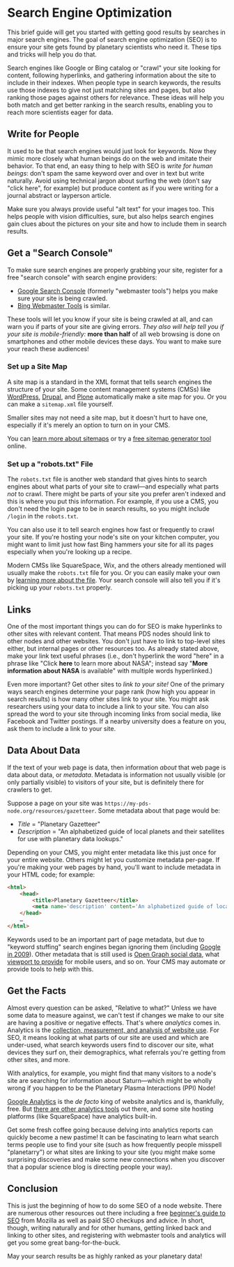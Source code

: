 # Search Engine Optimization

This brief guide will get you started with getting good results by searches in major search engines. The goal of search engine optimization (SEO) is to ensure your site gets found by planetary scientists who need it. These tips and tricks will help you do that.

Search engines like Google or Bing catalog or "crawl" your site looking for content, following hyperlinks, and gathering information about the site to include in their indexes. When people type in search keywords, the results use those indexes to give not just matching sites and pages, but also ranking those pages against others for relevance. These ideas will help you both match and get better ranking in the search results, enabling you to reach more scientists eager for data.



## Write for People

It used to be that search engines would just look for keywords. Now they mimic more closely what human beings do on the web and imitate
 their behavior. To that end, an easy thing to help with SEO is *write for human beings*: don't spam the same keyword over and over in text but write naturally. Avoid using technical jargon about surfing the web (don't say "click here", for example) but produce content as if you were writing for a journal abstract or layperson article.

Make sure you always provide useful "alt text" for your images too. This helps people with vision difficulties, sure, but also helps search engines gain clues about the pictures on your site and how to include them in search results.


## Get a "Search Console"

To make sure search engines are properly grabbing your site, register for a free "search console" with search engine providers:

- [Google Search Console](https://search.google.com/search-console/about) (formerly "webmaster tools") helps you make sure your site is being crawled.
- [Bing Webmaster Tools](https://www.bing.com/toolbox/webmaster/) is similar.

These tools will let you know if your site is being crawled at all, and can warn you if parts of your site are giving errors. *They also will help tell you if your site is mobile-friendly:* **more than 
half** of all web browsing is done on smartphones and other mobile devices these days. You want to make sure your reach these audiences!


### Set up a Site Map

A site map is a standard in the XML format that tells search engines the structure of your site. Some content management systems (CMSs) like [WordPress](https://wordpress.org/), [Drupal](https://www.drupal.org/), and [Plone](https://plone.org/) automatically make a site map for you. Or you can make a `sitemap.xml` file yourself.

Smaller sites may not need a site map, but it doesn't hurt to have one, especially if it's merely an option to turn on in your CMS.

You can [learn more about sitemaps](https://support.google.com/webmasters/answer/156184?hl=en) or try a [free sitemap generator tool](https://www.xml-sitemaps.com/) online.


### Set up a "robots.txt" File

The `robots.txt` file is another web standard that gives hints to search engines about what parts of your site to crawl—and especially what parts *not* to crawl. There might be parts of your site you prefer aren't indexed and this is where you put this information. For example, if you use a CMS, you don't need the login page to be in search results, so you might include `/login` in the `robots.txt`. 

You can also use it to tell search engines how fast or frequently to crawl your site. If you're hosting your node's site on your kitchen computer, you might want to limit just how fast Bing hammers your site for all its pages especially when you're looking up a recipe.

Modern CMSs like SquareSpace, Wix, and the others already mentioned will usually make the `robots.txt` file for you. Or you can easily make your own by [learning more about the file](https://yoast.com/ultimate-guide-robots-txt/). Your search console will also tell you if it's picking up your `robots.txt` properly.


## Links

One of the most important things you can do for SEO is make hyperlinks to other sites with relevant content. That means PDS nodes should link to other nodes and other websites. You don't just have to link to top-level sites either, but internal pages or other resources too. As already stated above, make your link text useful phrases (i.e., don't hyperlink the word "here" in a phrase like "Click **here** to learn more about NASA"; instead say "**More information about NASA** is available" with multiple words hyperlinked.)

Even more important? Get other sites to *link to your site!* One of the primary ways search engines determine your page rank (how high you appear in search results) is how many other sites link to your site. You might ask researchers using your data to include a link to your site. You can also spread the word to your site through incoming links from social media, like Facebook and Twitter postings. If a nearby university does a feature on you, ask them to include a link to your site.


## Data About Data

If the text of your web page is data, then information *about* that web page is data about data, or *metadata*. Metadata is information not usually visible (or only partially visible) to visitors of your site, but is definitely there for crawlers to get.

Suppose a page on your site was `https://my-pds-node.org/resources/gazetteer`. Some metadata about that page would be:

- *Title* = "Planetary Gazetteer"
- *Description* = "An alphabetized guide of local planets and their satellites for use with planetary data lookups."

Depending on your CMS, you might enter metadata like this just once for your entire website. Others might let you customize metadata per-page. If you're making your web pages by hand, you'll want to include metadata in your HTML code; for example:

```html
<html>
    <head>
        <title>Planetary Gazetteer</title>
        <meta name='description' content='An alphabetized guide of local planets and their satellites for use with planetary data lookups.'>
    </head>
    …
</html>
```

Keywords used to be an important part of page metadata, but due to "keyword stuffing" search engines began ignoring them (including [Google in 2009](https://webmasters.googleblog.com/2009/09/google-does-not-use-keywords-meta-tag.html)). Other metadata that is still used is [Open Graph social data](https://ogp.me/), what [viewport to provide](https://developer.mozilla.org/en-US/docs/Mozilla/Mobile/Viewport_meta_tag) for mobile users, and so on. Your CMS may automate or provide tools to help with this.


## Get the Facts

Almost every question can be asked, "Relative to what?" Unless we have some data to measure against, we can't test if changes we make to our site are having a positive or negative effects. That's where *analytics* comes in. Analytics is the [collection, measurement, and analysis of website use](https://www.usability.gov/what-and-why/web-analytics.html). For SEO, it means looking at what parts of our site are used and which are under-used, what search keywords users find to discover our site, what devices they surf on, their demographics, what referrals you're getting from other sites, and more.

With analytics, for example, you might find that many visitors to a node's site are searching for information about Saturn—which might be wholly wrong if you happen to be the Planetary Plasma Interactions (PPI) Node!

[Google Analytics](https://analytics.google.com/) is the *de facto* king of website analytics and is, thankfully, free. But [there are other analytics tools](https://contently.com/2016/08/02/the-top-10-free-content-analytics-tools/) out there, and some site hosting platforms (like SquareSpace) have analytics built-in.

Get some fresh coffee going because delving into analytics reports can quickly become a new pastime! It can be fascinating to learn what search terms people use to find your site (such as how frequently people misspell "planetarry") or what sites are linking to your site (you might make some surprising discoveries and make some new connections when you discover that a popular science blog is directing people your way).


## Conclusion

This is just the beginning of how to do some SEO of a node website. There are numerous other resources out there including a free [beginner's guide to SEO](https://contently.com/2016/08/02/the-top-10-free-content-analytics-tools/) from Mozilla as well as paid SEO checkups and advice. In short, though, writing naturally and for other humans, getting linked back and linking to other sites, and registering with webmaster tools and analytics will get you some great bang-for-the-buck.

May your search results be as highly ranked as your planetary data!
